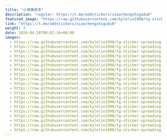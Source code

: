 ```yaml
---
title: "小城事故多"
description: "regular: https://t.me/addstickers/xiaochengshigudu0"
featured_image: "https://raw.githubusercontent.com/kylelin1998/tg-sticker-spreading-worldwide-images/main/img/d5feb043-0581-42e6-a456-e3abb07c1e63.jpg"
link: "https://t.me/addstickers/xiaochengshigudu0"
weight: 3
date: 2024-04-28T08:02:16+08:00
images:
  - https://raw.githubusercontent.com/kylelin1998/tg-sticker-spreading-worldwide-images/main/img/d5feb043-0581-42e6-a456-e3abb07c1e63.jpg
  - https://raw.githubusercontent.com/kylelin1998/tg-sticker-spreading-worldwide-images/main/img/41643bf0-8528-4b41-ad4c-7e065f9c862e.jpg
  - https://raw.githubusercontent.com/kylelin1998/tg-sticker-spreading-worldwide-images/main/img/98cf6e08-7694-46fd-a49e-97aeba578a5a.jpg
  - https://raw.githubusercontent.com/kylelin1998/tg-sticker-spreading-worldwide-images/main/img/b8fcf446-5476-42d3-9ebd-5266d7165704.jpg
  - https://raw.githubusercontent.com/kylelin1998/tg-sticker-spreading-worldwide-images/main/img/f390869e-5ad5-4f8d-ba17-a4bc1de801d3.jpg
  - https://raw.githubusercontent.com/kylelin1998/tg-sticker-spreading-worldwide-images/main/img/a6c09593-7382-484c-8088-d854e7b5b076.jpg
  - https://raw.githubusercontent.com/kylelin1998/tg-sticker-spreading-worldwide-images/main/img/434a7acb-e5ca-4e91-b83e-68a3e274ff50.jpg
  - https://raw.githubusercontent.com/kylelin1998/tg-sticker-spreading-worldwide-images/main/img/7441b96d-1a5c-4b07-b78a-378b45622a0d.jpg
  - https://raw.githubusercontent.com/kylelin1998/tg-sticker-spreading-worldwide-images/main/img/99b8459a-4343-4f88-a197-08f2560b3e84.jpg
  - https://raw.githubusercontent.com/kylelin1998/tg-sticker-spreading-worldwide-images/main/img/e7131c97-7fd2-43ab-bc60-549d06826e1d.jpg
  - https://raw.githubusercontent.com/kylelin1998/tg-sticker-spreading-worldwide-images/main/img/6e32a18c-4e89-4d36-bfbc-a2e86d4843fc.jpg
  - https://raw.githubusercontent.com/kylelin1998/tg-sticker-spreading-worldwide-images/main/img/fe55f08f-70e5-48cf-9d62-302294565abf.jpg
  - https://raw.githubusercontent.com/kylelin1998/tg-sticker-spreading-worldwide-images/main/img/817aaf18-2d1c-4085-98c6-ebe372fd1973.jpg
  - https://raw.githubusercontent.com/kylelin1998/tg-sticker-spreading-worldwide-images/main/img/4a93313c-4f13-4246-ad7b-12690b9fcf1d.jpg
  - https://raw.githubusercontent.com/kylelin1998/tg-sticker-spreading-worldwide-images/main/img/4417a1ce-6766-44a8-87ea-3b937f07a587.jpg
  - https://raw.githubusercontent.com/kylelin1998/tg-sticker-spreading-worldwide-images/main/img/206c0317-f452-42d1-b5bd-a933d242bed1.jpg
  - https://raw.githubusercontent.com/kylelin1998/tg-sticker-spreading-worldwide-images/main/img/51d437cb-d6e6-4a7b-9fd9-30a8a8460588.jpg
  - https://raw.githubusercontent.com/kylelin1998/tg-sticker-spreading-worldwide-images/main/img/5fb57a97-892c-424e-9f78-c257211e576c.jpg
  - https://raw.githubusercontent.com/kylelin1998/tg-sticker-spreading-worldwide-images/main/img/a1afb86b-73a0-4100-a75e-d813386d5f4e.jpg
  - https://raw.githubusercontent.com/kylelin1998/tg-sticker-spreading-worldwide-images/main/img/a1e82956-bf51-4c25-a6de-d00cd1c06917.jpg
---
```

